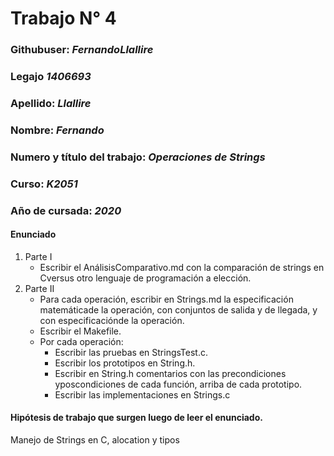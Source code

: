 # Trabajo N° 4
### Githubuser: *FernandoLlallire*
### Legajo *1406693*
### Apellido: *Llallire*
### Nombre: *Fernando*
### Numero y título del trabajo: *Operaciones de Strings*
### Curso: *K2051*
### Año de cursada: *2020*
#### Enunciado

1. Parte I
    * Escribir el AnálisisComparativo.md con la comparación de strings en Cversus otro lenguaje de programación a elección.
2. Parte II
    * Para cada operación, escribir en Strings.md la especificación matemáticade la operación, con conjuntos de salida y de llegada, y con especificaciónde la operación.
    * Escribir el Makefile.
    * Por cada operación:
      * Escribir las pruebas en StringsTest.c.
      * Escribir los prototipos en String.h.
      * Escribir   en   String.h   comentarios   con   las   precondiciones   yposcondiciones de cada función, arriba de cada prototipo.
      * Escribir las implementaciones en Strings.c

#### Hipótesis de trabajo que surgen luego de leer el enunciado.

Manejo de Strings en C, alocation y tipos